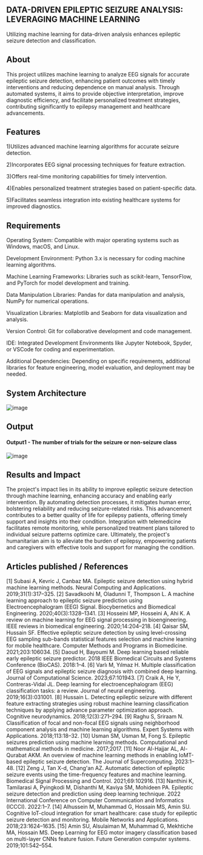 ## DATA-DRIVEN EPILEPTIC SEIZURE ANALYSIS: LEVERAGING MACHINE LEARNING
Utilizing machine learning for data-driven analysis enhances epileptic seizure detection and classification.

## About
This project utilizes machine learning to analyze EEG signals for accurate epileptic seizure detection, enhancing patient outcomes with timely interventions and reducing dependence on manual analysis. Through automated systems, it aims to provide objective interpretation, improve diagnostic efficiency, and facilitate personalized treatment strategies, contributing significantly to epilepsy management and healthcare advancements.

## Features
1)Utilizes advanced machine learning algorithms for accurate seizure detection.

2)Incorporates EEG signal processing techniques for feature extraction.

3)Offers real-time monitoring capabilities for timely intervention.

4)Enables personalized treatment strategies based on patient-specific data.

5)Facilitates seamless integration into existing healthcare systems for improved diagnostics.

## Requirements
Operating System: Compatible with major operating systems such as Windows, macOS, and Linux.

Development Environment: Python 3.x is necessary for coding machine learning algorithms.

Machine Learning Frameworks: Libraries such as scikit-learn, TensorFlow, and PyTorch for model development and training.

Data Manipulation Libraries: Pandas for data manipulation and analysis, NumPy for numerical operations.

Visualization Libraries: Matplotlib and Seaborn for data visualization and analysis.

Version Control: Git for collaborative development and code management.

IDE: Integrated Development Environments like Jupyter Notebook, Spyder, or VSCode for coding and experimentation.

Additional Dependencies: Depending on specific requirements, additional libraries for feature engineering, model evaluation, and deployment may be needed.

## System Architecture
![image](https://github.com/PRASHETHAA/Projectwork2/assets/75234942/fc4b5e8c-0dc0-43c3-8a36-8f95ad9c3983)



## Output

#### Output1 - The number of trials for the seizure or non-seizure class 
![image](https://github.com/PRASHETHAA/Projectwork2/assets/75234942/6d34ffd3-0647-4a96-a783-9d21b5f8b99a)




## Results and Impact
The project's impact lies in its ability to improve epileptic seizure detection through machine learning, enhancing accuracy and enabling early intervention. By automating detection processes, it mitigates human error, bolstering reliability and reducing seizure-related risks. This advancement contributes to a better quality of life for epilepsy patients, offering timely support and insights into their condition. Integration with telemedicine facilitates remote monitoring, while personalized treatment plans tailored to individual seizure patterns optimize care. Ultimately, the project's humanitarian aim is to alleviate the burden of epilepsy, empowering patients and caregivers with effective tools and support for managing the condition.

## Articles published / References
[1]	Subasi A, Kevric J, Canbaz MA. Epileptic seizure detection using hybrid machine learning methods. Neural Computing and Applications. 2019;31(1):317–325.
[2]	Savadkoohi M, Oladunni T, Thompson L. A machine learning approach to epileptic seizure prediction using Electroencephalogram (EEG) Signal. Biocybernetics and Biomedical Engineering. 2020;40(3):1328–1341.
[3]	Hosseini MP, Hosseini A, Ahi K. A review on machine learning for EEG signal processing in bioengineering. IEEE reviews in biomedical engineering. 2020;14:204–218.
[4]	Qaisar SM, Hussain SF. Effective epileptic seizure detection by using level-crossing EEG sampling sub-bands statistical features selection and machine learning for mobile healthcare. Computer Methods and Programs in Biomedicine. 2021;203:106034.
[5]	Daoud H, Bayoumi M. Deep learning based reliable early epileptic seizure predictor. 2018 IEEE Biomedical Circuits and Systems Conference (BioCAS). 2018:1–4.
[6]	Varlı M, Yılmaz H. Multiple classification of EEG signals and epileptic seizure diagnosis with combined deep learning. Journal of Computational Science. 2023;67:101943.
[7]	Craik A, He Y, Contreras-Vidal JL. Deep learning for electroencephalogram (EEG) classification tasks: a review. Journal of neural engineering. 2019;16(3):031001.
[8]	Hussain L. Detecting epileptic seizure with different feature extracting strategies using robust machine learning classification techniques by applying advance parameter optimization approach. Cognitive neurodynamics. 2018;12(3):271–294.
[9]	Raghu S, Sriraam N. Classification of focal and non-focal EEG signals using neighborhood component analysis and machine learning algorithms. Expert Systems with Applications. 2018;113:18–32.
[10]	Usman SM, Usman M, Fong S. Epileptic seizures prediction using machine learning methods. Computational and mathematical methods in medicine. 2017;2017.
[11]	Noor Al-Hajjar AL, Al-Qurabat AKM. An overview of machine learning methods in enabling IoMT-based epileptic seizure detection. The Journal of Supercomputing. 2023:1–48.
[12]	Zeng J, Tan X-d, Chang'an AZ. Automatic detection of epileptic seizure events using the time-frequency features and machine learning. Biomedical Signal Processing and Control. 2021;69:102916.
[13]	Nanthini K, Tamilarasi A, Pyingkodi M, Dishanthi M, Kaviya SM, Mohideen PA. Epileptic seizure detection and prediction using deep learning technique. 2022 International Conference on Computer Communication and Informatics (ICCCI). 2022:1–7.
[14]	Alhussein M, Muhammad G, Hossain MS, Amin SU. Cognitive IoT-cloud integration for smart healthcare: case study for epileptic seizure detection and monitoring. Mobile Networks and Applications. 2018;23:1624–1635.
[15]	Amin SU, Alsulaiman M, Muhammad G, Mekhtiche MA, Hossain MS. Deep Learning for EEG motor imagery classification based on multi-layer CNNs feature fusion. Future Generation computer systems. 2019;101:542–554.




